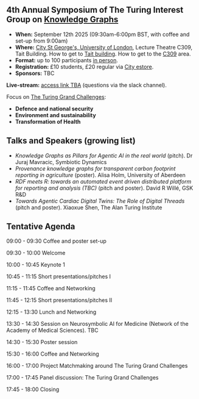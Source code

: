 ## 4th Annual Symposium of The Turing Interest Group on [Knowledge Graphs](https://www.turing.ac.uk/research/interest-groups/knowledge-graphs)

- **When:** September 12th 2025 (09:30am-6:00pm BST, with coffee and set-up from 9:00am)
- **Where:** [City St George's, University of London](https://www.citystgeorges.ac.uk/), Lecture Theatre C309, Tait Building. How to get to [Tait building](https://goo.gl/maps/DkxQcdR5fSyuy1hy9). How to get to the [C309](https://bit.ly/symposium-video-getting-to-c309) area.
- **Format:** up to 100 participants <ins>in person</ins>. 
- **Registration:** £10 students, £20 regular via [City estore](https://www.citystgeorges.ac.uk/news-and-events/events/2025/september/4th-annual-symposium-of-the-turing-interest-group-on-knowledge-graphs).
- **Sponsors:** TBC
<!--- **Photos:** TBA -->
<!-- **Call for presentations and posters:** (now closed)
  - [Poster presentation and potential sponsorship from industry](https://forms.gle/8M8Je79aHuz9Abb48) (please reach for additional details).
  - [Poster presentation from academia](https://forms.gle/aYktpvP6CurTyzhMA).
-->
**Live-stream:** [access link TBA]() (questions via the slack channel).


Focus on [The Turing Grand Challenges](https://www.turing.ac.uk/research):
- **Defence and national security**
- **Environment and sustainability**
- **Transformation of Health**

## Talks and Speakers (growing list)
- *Knowledge Graphs as Pillars for Agentic AI in the real world* (pitch). Dr Juraj Mavracic, Symbiotic Dynamics
- *Provenance knowledge graphs for transparent carbon footprint reporting in agriculture* (poster). Alisa Holm, University of Aberdeen
- *RDF meets R: towards an automated event driven distributed platform for reporting and analysis (TBC)* (pitch and poster). David R Willé, GSK R&D
- *Towards Agentic Cardiac Digital Twins: The Role of Digital Threads* (pitch and poster). Xiaoxue Shen, The Alan Turing Institute


## Tentative Agenda

09:00 - 09:30   Coffee and poster set-up

09:30 - 10:00   Welcome

10:00 - 10:45   Keynote 1

10:45 - 11:15   Short presentations/pitches I 

11:15 - 11:45   Coffee and Networking

11:45 - 12:15   Short presentations/pitches II

12:15 - 13:30   Lunch and Networking

13:30 - 14:30   Session on Neurosymbolic AI for Medicine (Network of the Academy of Medical Sciences). TBC

14:30 - 15:30 	Poster session

15:30 - 16:00  	Coffee and Networking

16:00 - 17:00  	Project Matchmaking around The Turing Grand Challenges

17:00 - 17:45  	Panel discussion: The Turing Grand Challenges
	
17:45 - 18:00  	Closing 

<!--
<br>
<p align="center">
<img src="https://raw.githubusercontent.com/turing-knowledge-graphs/meet-ups/main/poster-2nd-symposium-ig-kg.png" width="550" alt="Symposium">
</p>
-->


